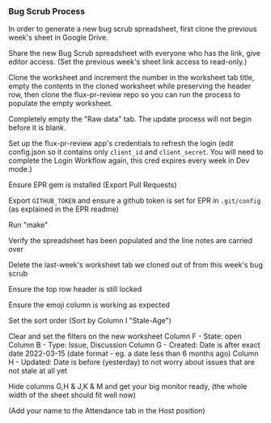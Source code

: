 ### Bug Scrub Process

In order to generate a new bug scrub spreadsheet, first clone the previous
week's sheet in Google Drive.

Share the new Bug Scrub spreadsheet with everyone who has the link, give editor access.
(Set the previous week's sheet link access to read-only.)

Clone the worksheet and increment the number in the worksheet tab title,
empty the contents in the cloned worksheet while preserving the header row,
then clone the flux-pr-review repo so you can run the process to populate the empty worksheet.

Completely empty the "Raw data" tab. The update process will not begin before it is blank.

Set up the flux-pr-review app's credentials to refresh the login (edit config.json so it contains only `client_id` and `client_secret`. You will need to complete the Login Workflow again, this cred expires every week in Dev mode.)

Ensure EPR gem is installed (Export Pull Requests)

Export `GITHUB_TOKEN` and ensure a github token is set for EPR in `.git/config` (as explained in the EPR readme)

Run "make"

Verify the spreadsheet has been populated and the line notes are carried over

Delete the last-week's worksheet tab we cloned out of from this week's bug scrub

Ensure the top row header is still locked

Ensure the emoji column is working as expected

Set the sort order
(Sort by Column I "Stale-Age")

Clear and set the filters on the new worksheet
Column F - State: open
Column B - Type: Issue, Discussion
Column G - Created: Date is after exact date 2022-03-15 (date format - eg. a date less than 6 months ago)
Column H - Updated: Date is before (yesterday) to not worry about issues that are not stale at all yet

Hide columns G,H & J,K & M and get your big monitor ready, (the whole width of the sheet should fit well now)

(Add your name to the Attendance tab in the Host position)
